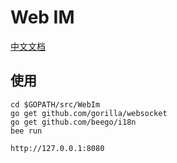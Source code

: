 # Web IM

[中文文档](./README_ZH.md)

## 使用

```
cd $GOPATH/src/WebIm
go get github.com/gorilla/websocket
go get github.com/beego/i18n
bee run
```

```
http://127.0.0.1:8080 
```
